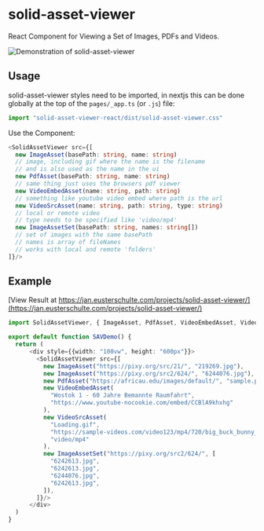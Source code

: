 
# solid-asset-viewer
React Component for Viewing a Set of Images, PDFs and Videos.

![Demonstration of solid-asset-viewer](./demo.gif "Demo")

## Usage
solid-asset-viewer styles need to be imported, in nextjs this can be done globally at the top of the `pages/_app.ts` (or `.js`) file:
```javascript
import "solid-asset-viewer-react/dist/solid-asset-viewer.css"
```

Use the Component:
```typescript
<SolidAssetViewer src={[
  new ImageAsset(basePath: string, name: string) 
  // image, including gif where the name is the filename 
  // and is also used as the name in the ui
  new PdfAsset(basePath: string, name: string)
  // same thing just uses the browsers pdf viewer
  new VideoEmbedAsset(name: string, path: string)
  // something like youtube video embed where path is the url
  new VideoSrcAsset(name: string, path: string, type: string)
  // local or remote video
  // type needs to be specified like 'video/mp4'
  new ImageAssetSet(basePath: string, names: string[])
  // set of images with the same basePath
  // names is array of fileNames
  // works with local and remote 'folders'
]}/>
```

## Example
[View Result at https://jan.eusterschulte.com/projects/solid-asset-viewer/](https://jan.eusterschulte.com/projects/solid-asset-viewer/)

```typescript
import SolidAssetViewer, { ImageAsset, PdfAsset, VideoEmbedAsset, VideoSrcAsset, ImageAssetSet } from "solid-asset-viewer-react";

export default function SAVDemo() {
  return (
      <div style={{width: "100vw", height: "600px"}}>
        <SolidAssetViewer src={[
          new ImageAsset("https://pixy.org/src/21/", "219269.jpg"),
          new ImageAsset("https://pixy.org/src2/624/", "6244076.jpg"),
          new PdfAsset("https://africau.edu/images/default/", "sample.pdf"),
          new VideoEmbedAsset(
            "Wostok 1 - 60 Jahre Bemannte Raumfahrt",
            "https://www.youtube-nocookie.com/embed/CCBlA9khxhg"
          ),
          new VideoSrcAsset(
            "Loading.gif",
            "https://sample-videos.com/video123/mp4/720/big_buck_bunny_720p_1mb.mp4",
            "video/mp4"
          ),
          new ImageAssetSet("https://pixy.org/src2/624/", [
            "6242613.jpg",
            "6242613.jpg",
            "6244076.jpg",
            "6242613.jpg",
          ]),
        ]}/>
      </div>
  )
}
```
